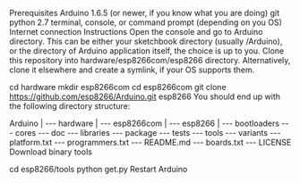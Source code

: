 Prerequisites
Arduino 1.6.5 (or newer, if you know what you are doing)
git
python 2.7
terminal, console, or command prompt (depending on you OS)
Internet connection
Instructions
Open the console and go to Arduino directory. This can be either your sketchbook directory (usually <Documents>/Arduino), or the directory of Arduino application itself, the choice is up to you.
Clone this repository into hardware/esp8266com/esp8266 directory. Alternatively, clone it elsewhere and create a symlink, if your OS supports them.

cd hardware
mkdir esp8266com
cd esp8266com
git clone https://github.com/esp8266/Arduino.git esp8266
You should end up with the following directory structure:

Arduino
|
--- hardware
    |
    --- esp8266com
        |
        --- esp8266
            |
            --- bootloaders
            --- cores
            --- doc
            --- libraries
            --- package
            --- tests
            --- tools
            --- variants
            --- platform.txt
            --- programmers.txt
            --- README.md
            --- boards.txt
            --- LICENSE
Download binary tools

cd esp8266/tools
python get.py
Restart Arduino
